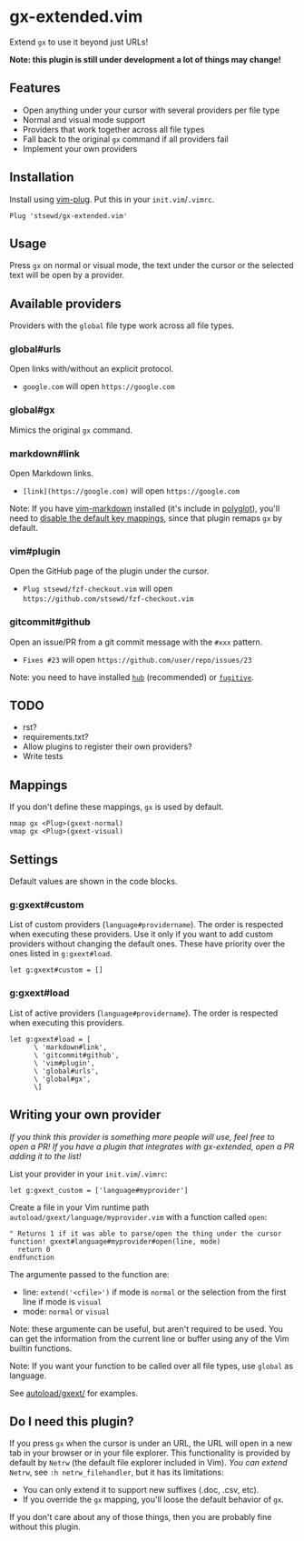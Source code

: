 # gx-extended.vim

Extend `gx` to use it beyond just URLs!

**Note: this plugin is still under development a lot of things may change!**

## Features

- Open anything under your cursor with several providers per file type
- Normal and visual mode support
- Providers that work together across all file types
- Fall back to the original `gx` command if all providers fail
- Implement your own providers

## Installation

Install using [vim-plug](https://github.com/junegunn/vim-plug).
Put this in your `init.vim`/`.vimrc`.

```vim
Plug 'stsewd/gx-extended.vim'
```

## Usage

Press `gx` on normal or visual mode,
the text under the cursor or the selected text will be open by a provider.

## Available providers

Providers with the `global` file type work across all file types.

### global#urls

Open links with/without an explicit protocol.

- `google.com` will open `https://google.com`

### global#gx

Mimics the original `gx` command.

### markdown#link

Open Markdown links.

- `[link](https://google.com)` will open `https://google.com`

Note: If you have [vim-markdown](https://github.com/plasticboy/vim-markdown) installed
(it's include in [polyglot](https://github.com/sheerun/vim-polyglot)),
you'll need to [disable the default key mappings](https://github.com/plasticboy/vim-markdown#disable-default-key-mappings),
since that plugin remaps `gx` by default.

### vim#plugin

Open the GitHub page of the plugin under the cursor.

- `Plug stsewd/fzf-checkout.vim` will open `https://github.com/stsewd/fzf-checkout.vim`

### gitcommit#github

Open an issue/PR from a git commit message with the `#xxx` pattern.

- `Fixes #23` will open `https://github.com/user/repo/issues/23`

Note: you need to have installed [`hub`](https://github.com/github/hub) (recommended) or
[`fugitive`](https://github.com/tpope/vim-fugitive).

## TODO

- rst?
- requirements.txt?
- Allow plugins to register their own providers?
- Write tests

## Mappings

If you don't define these mappings, `gx` is used by default.

```vim
nmap gx <Plug>(gxext-normal)
vmap gx <Plug>(gxext-visual)
```

## Settings

Default values are shown in the code blocks.

### g:gxext#custom

List of custom providers (`language#providername`).
The order is respected when executing these providers.
Use it only if you want to add custom providers without changing the default ones.
These have priority over the ones listed in `g:gxext#load`.

```vim
let g:gxext#custom = []
```

### g:gxext#load

List of active providers (`language#providername`).
The order is respected when executing this providers.

```vim
let g:gxext#load = [
      \ 'markdown#link',
      \ 'gitcommit#github',
      \ 'vim#plugin',
      \ 'global#urls',
      \ 'global#gx',
      \]
```

## Writing your own provider

_If you think this provider is something more people will use, feel free to open a PR!_
_If you have a plugin that integrates with gx-extended, open a PR adding it to the list!_

List your provider in your `init.vim`/`.vimrc`:

```vim
let g:gxext_custom = ['language#myprovider']
```

Create a file in your Vim runtime path `autoload/gxext/language/myprovider.vim` with a function called `open`:

```vim
" Returns 1 if it was able to parse/open the thing under the cursor
function! gxext#language#myprovider#open(line, mode)
  return 0
endfunction
```

The argumente passed to the function are:

- line: `extend('<cfile>')` if mode is `normal` or the selection from the first line if mode is `visual`
- mode: `normal` or `visual`

Note: these argumente can be useful, but aren't required to be used.
You can get the information from the current line or buffer using any of the Vim builtin functions.

Note: If you want your function to be called over all file types, use `global` as language.

See [autoload/gxext/](autoload/gxext/) for examples.

## Do I need this plugin?

If you press `gx` when the cursor is under an URL,
the URL will open in a new tab in your browser or in your file explorer.
This functionality is provided by default by `Netrw`
(the default file explorer included in Vim).
_You can extend_ `Netrw`, see `:h netrw_filehandler`,
but it has its limitations:

- You can only extend it to support new suffixes (.doc, .csv, etc).
- If you override the `gx` mapping, you'll loose the default behavior of `gx`.

If you don't care about any of those things,
then you are probably fine without this plugin.
